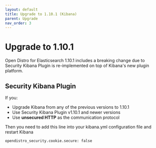 ```yaml
---
layout: default
title: Upgrade to 1.10.1 (Kibana)
parent: Upgrade
nav_order: 3
---
```


# Upgrade to 1.10.1

Open Distro for Elasticsearch 1.10.1 includes a breaking change due to Security Kibana Plugin is re-implemented on top of Kibana's new plugin platform.


## Security Kibana Plugin

If you:
* Upgrade Kibana from any of the previous versions to 1.10.1
* Use Security Kibana Plugin v1.10.1 and newer versions
* Use **unsecured HTTP** as the communication protocol

Then you need to add this line into your kibana.yml configuration file and restart Kibana
```bash
opendistro_security.cookie.secure: false
```
